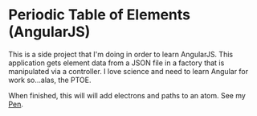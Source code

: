 # Periodic Table of Elements (AngularJS)
This is a side project that I'm doing in order to learn AngularJS. This application gets element data from a JSON file in a factory that is manipulated via a controller. I love science and need to learn Angular for work so...alas, the PTOE.

When finished, this will will add electrons and paths to an atom. See my [Pen](http://codepen.io/daveberning/pen/ZezVVd).
